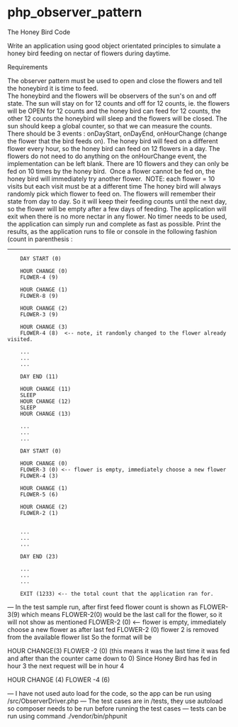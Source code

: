 # php_observer_pattern
The Honey Bird Code       

Write an application using good object orientated principles to simulate a honey bird feeding on nectar of flowers during daytime.  

Requirements

The observer pattern must be used to open and close the flowers and tell the honeybird it is time to feed.  
The honeybird and the flowers will be observers of the sun's on and off state.
The sun will stay on for 12 counts and off for 12 counts, ie. the flowers will be OPEN for 12 counts and the honey bird can feed for 12 counts, the other 12 counts the honeybird will sleep and the flowers will be closed. The sun should keep a global counter, so that we can measure the counts.
There should be 3 events : onDayStart, onDayEnd, onHourChange (change the flower that the bird feeds on). The honey bird will feed on a different flower every hour, so the honey bird can feed on 12 flowers in a day. The flowers do not need to do anything on the onHourChange event, the implementation can be left blank.
There are 10 flowers and they can only be fed on 10 times by the honey bird.   Once a flower cannot be fed on, the honey bird will immediately try another flower.  NOTE: each flower = 10 visits but each visit must be at a different time
The honey bird will always randomly pick which flower to feed on.
The flowers will remember their state from day to day.  So it will keep their feeding counts until the next day, so the flower will be empty after a few days of feeding.
The application will exit when there is no more nectar in any flower.
No timer needs to be used, the application can simply run and complete as fast as possible.
Print the results, as the application runs to file or console in the following fashion (count in parenthesis : 
        

------------------------------------------------
        DAY START (0)

        HOUR CHANGE (0)
        FLOWER-4 (9)

        HOUR CHANGE (1)
        FLOWER-8 (9)

        HOUR CHANGE (2)
        FLOWER-3 (9)

        HOUR CHANGE (3)
        FLOWER-4 (8)  <-- note, it randomly changed to the flower already visited.

        ...
        ...
        ...

        DAY END (11)

        HOUR CHANGE (11)
        SLEEP
        HOUR CHANGE (12)
        SLEEP
        HOUR CHANGE (13)

        ...
        ...
        ...

        DAY START (0)

        HOUR CHANGE (0)
        FLOWER-3 (0) <-- flower is empty, immediately choose a new flower
        FLOWER-4 (3)

        HOUR CHANGE (1)
        FLOWER-5 (6)

        HOUR CHANGE (2)
        FLOWER-2 (1)


        ...
        ...
        ...

        DAY END (23)

        ...
        ...
        ...

        EXIT (1233) <-- the total count that the application ran for.

— In the test sample run, after first feed flower count is shown as FLOWER-3(9)
which means FLOWER-2(0) would be the last call for the flower, so it will not show 
as mentioned FLOWER-2 (0) <-- flower is empty, immediately choose a new flower
as after last fed FLOWER-2 (0)  flower 2 is removed from the available flower list
So  the format will be 

HOUR CHANGE(3)
FLOWER -2 (0) (this means it was the last time it was fed and after than the counter came down to 0)
Since Honey Bird has fed in hour 3 the next request will be in hour 4

HOUR CHANGE (4)
FLOWER -4 (6)


— I have not used auto load for the code, so the app can be run using /src/ObserverDriver.php
— The test cases are in /tests, they use autoload so composer needs to be run before running the test cases
— tests can be run using command ./vendor/bin/phpunit
